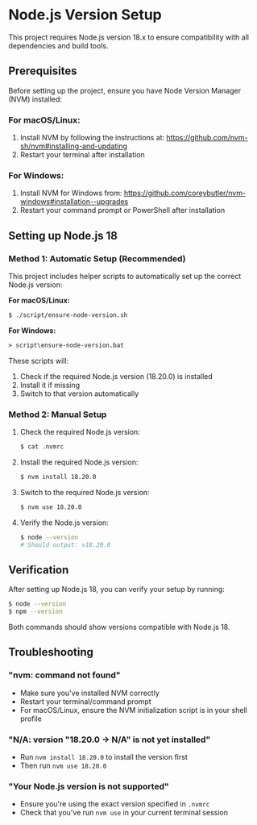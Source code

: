 # Node.js Version Setup

This project requires Node.js version 18.x to ensure compatibility with all dependencies and build tools.

## Prerequisites

Before setting up the project, ensure you have Node Version Manager (NVM) installed:

### For macOS/Linux:
1. Install NVM by following the instructions at: https://github.com/nvm-sh/nvm#installing-and-updating
2. Restart your terminal after installation

### For Windows:
1. Install NVM for Windows from: https://github.com/coreybutler/nvm-windows#installation--upgrades
2. Restart your command prompt or PowerShell after installation

## Setting up Node.js 18

### Method 1: Automatic Setup (Recommended)

This project includes helper scripts to automatically set up the correct Node.js version:

**For macOS/Linux:**
```bash
$ ./script/ensure-node-version.sh
```

**For Windows:**
```cmd
> script\ensure-node-version.bat
```

These scripts will:
1. Check if the required Node.js version (18.20.0) is installed
2. Install it if missing
3. Switch to that version automatically

### Method 2: Manual Setup

1. Check the required Node.js version:
   ```bash
   $ cat .nvmrc
   ```

2. Install the required Node.js version:
   ```bash
   $ nvm install 18.20.0
   ```

3. Switch to the required Node.js version:
   ```bash
   $ nvm use 18.20.0
   ```

4. Verify the Node.js version:
   ```bash
   $ node --version
   # Should output: v18.20.0
   ```

## Verification

After setting up Node.js 18, you can verify your setup by running:

```bash
$ node --version
$ npm --version
```

Both commands should show versions compatible with Node.js 18.

## Troubleshooting

### "nvm: command not found"
- Make sure you've installed NVM correctly
- Restart your terminal/command prompt
- For macOS/Linux, ensure the NVM initialization script is in your shell profile

### "N/A: version "18.20.0 -> N/A" is not yet installed"
- Run `nvm install 18.20.0` to install the version first
- Then run `nvm use 18.20.0`

### "Your Node.js version is not supported"
- Ensure you're using the exact version specified in `.nvmrc`
- Check that you've run `nvm use` in your current terminal session
